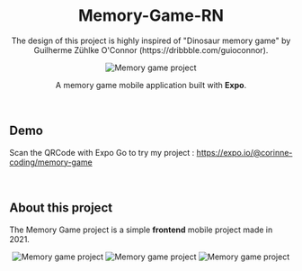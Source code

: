 <h1 align="center">Memory-Game-RN</h1>

<p align="center">The design of this project is highly inspired of "Dinosaur memory game" by Guilherme Zühlke O'Connor (https://dribbble.com/guioconnor).</p>

<p align="center">
<img alt="Memory game project" src="" />
</p>

<p align="center">A memory game mobile application built with <strong>Expo</strong>.</p>

<br />

## Demo

Scan the QRCode with Expo Go to try my project : <a href="https://expo.io/@corinne-coding/memory-game">https://expo.io/@corinne-coding/memory-game</a>

<br />

## About this project

The Memory Game project is a simple **frontend** mobile project made in 2021.

<p align="center">
<img alt="Memory game project" src="" />
<img alt="Memory game project" src="" />
<img alt="Memory game project" src="" />
</p>
